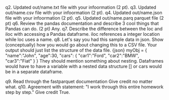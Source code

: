 q2. Updated out/name.txt file with your infoormation (2 pt).
q3. Updated out/name.csv file with your infoormation (2 pt).
q4. Updated out/name.json file with your infoormation (2 pt).
q5. Updated out/name.parq parquet file (2 pt)
q6. Review the pandas documentation and describe 3 cool things that Pandas can do. (2 pt)
Any.
q7. Describe the difference between the loc and iloc with accessing a Pandas dataframe.
iloc references a integer location while loc uses a name.
q8. Let's say you had this sample data in json. Show (conceptually) how you would go about changing this to a CSV file. Your output should just list the structure of the data file.
{json}
myObj = {
    "name":"John",
    "age":30,
    "cars": {
        "car1":"Ford",
        "car2":"BMW",
        "car3":"Fiat"
    }
 }
They should mention something about nesting.
Dataframes would have to have a variable with a nested data structure [] or cars would be in a separate dataframe.

q9. Read through the fastparquet documentation
Give credit no matter what.
q10. Agreement with statement: "I work through this entire homework step by step."
Give credit True. 
